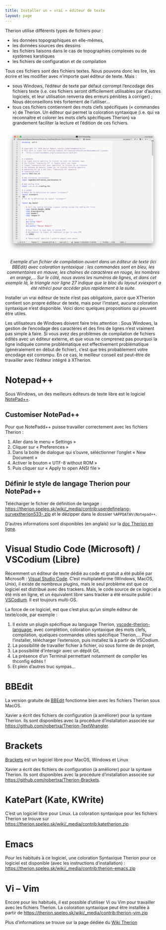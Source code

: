 ```yaml
---
title: Installer un « vrai » éditeur de texte
layout: page
---
```


Therion utilise différents types de fichiers pour :

* les données topographiques en elle-mêmes,
* les données sources des dessins
* les fichiers liaisons dans le cas de topographies complexes ou de systèmes karstiques
* les fichiers de configuration et de compilation

Tous ces fichiers sont des fichiers textes. Nous pouvons donc les lire, les écrire et les modifier avec n’importe quel éditeur de texte. Mais :

* sous Windows, l’éditeur de texte par défaut corrompt l’encodage des fichiers texte (i.e. ces fichiers seront difficilement utilisables par d’autres logiciels, et leur utilisation renverra des erreurs pénibles à corriger) ; Nous déconseillons très fortement de l’utiliser…
* tous ces fichiers contiennent des mots clefs spécifiques (« commandes ») de Therion. Un éditeur qui permet la coloration syntaxique (i.e. qui va reconnaître et colorer les mots clefs spécifiques Therion) va grandement faciliter la lecture et l’édition de ces fichiers.

![Example](/assets/images/Coloration-syntaxe-1290x1024.png)

<p style="text-align:center;"><i>
Exemple d’un fichier de compilation ouvert dans un éditeur de texte (ici BBEdit) avec coloration syntaxique : les commandes sont en bleu, les commentaires en mauve, les chaînes de caractères en rouge, les nombres en orange,… Sur le côté, nous avons les numéros de lignes, et dans cet exemple là, le triangle noir ligne 27 indique que le bloc du layout xviexport a été rétréci pour accéder plus rapidement à la suite.</i></p>

Installer un vrai éditeur de texte n’est pas obligatoire, parce que XTherion contient son propre éditeur de texte, mais pour l’instant, aucune coloration syntaxique n’est disponible. Voici donc quelques propositions qui peuvent être utiles.

Les utilisateurs de Windows doivent faire très attention : Sous Windows, la gestion de l’encodage des caractères et des fins de lignes n’est vraiment pas simple à faire. Si vous avez des problèmes de compilation de fichiers édités avec un éditeur externe, et que vous ne comprenez pas pourquoi la ligne indiquée comme problématique est effectivement problématique (généralement en début de fichier), c’est que très probablement votre encodage est corrompu. En ce cas, le meilleur conseil est peut-être de travailler avec l’éditeur intégré à XTherion.

# Notepad++

Sous Windows, un des meilleurs éditeurs de texte libre est le logiciel [NotePad++](https://notepad-plus-plus.org/).

## Customiser NotePad++

Pour que NotePadd++ puisse travailler correctement avec les fichiers Therion :

1. Aller dans le menu « Settings »
1. Cliquer sur « Preferences »
1. Dans la boite de dialogue qui s’ouvre, séléctionner l’onglet « New Document »
1. Activer le bouton « UTF-8 without ROM »
1. Puis cliquer sur « Apply to open ANSI file »

## Définir le style de langage Therion pour NotePad++

Télécharger le fichier de définition de langage : https://therion.speleo.sk/wiki/_media/contrib:userdefinelang-survextherion533-.zip et le dézipper dans le dossier `%APPDATA%\Notepad++`.

D’autres informations sont disponibles (en anglais) sur la [doc Therion en ligne](https://therion.speleo.sk/wiki/contrib:externaleditors#notepad).

# Visual Studio Code (Microsoft) / VSCodium (Libre)

Récemment un éditeur de texte dédié au code et gratuit a été publié par Microsoft : [Visual Studio Code](https://code.visualstudio.com/). C’est multiplateforme (Windows, MacOS, Unix), il existe de nombreux plugins, mais le seul problème est que ce logiciel est distribué avec des trackers. Mais, le code source de ce logiciel a été mis en ligne, et un équivalent libre sans tracker a été ensuite publié : [VSCodium](https://vscodium.com/). Il est toujours multi-OS.

La force de ce logiciel, est que c’est plus qu’un simple éditeur de texte/code, par exemple :

1. Il existe un plugin spécifique au language Therion, [vscode-therion-language](https://marketplace.visualstudio.com/items?itemName=rhystyers.therion), avec complétion, coloration syntaxique des mots clefs, compilation, quelques commandes utiles spécifique Therion,… Pour l’installer, télécharger l’extension, puis installez là à partir de VSCodium.
1. La possibilité de travailler fichier à fichier, où sous forme de de projet,
1. La possibilité d’interagir avec un dépôt Git,
1. La présence d’un Terminal permettant notamment de compiler les thconfig édités !
1. Et plein d’autres truc sympas…

# BBEdit

La version gratuite de [BBEdit](https://www.barebones.com/products/bbedit/) fonctionne bien avec les fichiers Therion sous MacOS.

Xavier a écrit des fichiers de configuration (à améliorer) pour la syntaxe Therion. Ils sont disponibles avec la procédure d’installation associée sur https://github.com/robertxa/Therion-TextWrangler.

# Brackets

[Brackets](http://brackets.io/) est un logiciel libre pour MacOS, Windows et Linux

Xavier a écrit des fichiers de configuration (à améliorer) pour la syntaxe Therion. Ils sont disponibles avec la procédure d’installation associée sur https://github.com/robertxa/Therion-Brackets.

# KatePart (Kate, KWrite)

C’est un logiciel libre pour Linux. La coloration syntaxique pour les fichiers Therion se trouve sur https://therion.speleo.sk/wiki/_media/contrib:katetherion.zip

# Emacs

Pour les habitués à ce logiciel, une coloration Syntaxique Therion pour ce logiciel est disponible (avec les instructions d’installation) : https://therion.speleo.sk/wiki/_media/contrib:therion-emacs.zip

# Vi – Vim

Encore pour les habitués, il est possible d’utiliser Vi ou Vim pour travailler avec les fichiers Therion. La coloration syntaxique peut être installée à partir de https://therion.speleo.sk/wiki/_media/contrib:therion-vim.zip

 
Plus d’informations se trouve sur la page dédiée du [Wiki Therion](https://therion.speleo.sk/wiki/contrib:externaleditors)
